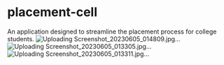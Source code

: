 # placement-cell
An application designed to streamline the placement process for college students.
![Uploading Screenshot_20230605_014809.jpg…]() 
![Uploading Screenshot_20230605_013305.jpg…]() 
![Uploading Screenshot_20230605_013311.jpg…]()

